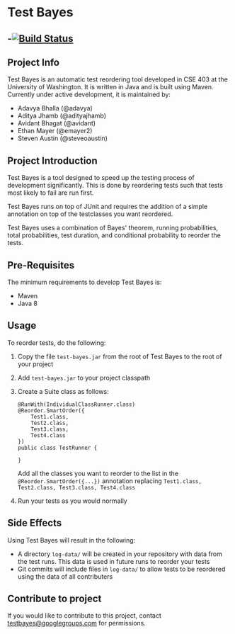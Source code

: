 # Test Bayes

-[![Build Status](https://travis-ci.org/Test-Bayes/test-bayes.svg?branch=master)](https://travis-ci.org/Test-Bayes/test-bayes/)
-
## Project Info 
Test Bayes is an automatic test reordering tool developed in CSE 403 at the University of Washington. It is written in Java and is built using Maven. Currently under active development, it is maintained by:
 - Adavya Bhalla (@adavya)
 - Aditya Jhamb (@adityajhamb)
 - Avidant Bhagat (@avidant)
 - Ethan Mayer (@emayer2)
 - Steven Austin (@steveoaustin)

## Project Introduction
Test Bayes is a tool designed to speed up the testing process of development significantly. This is done by reordering tests such that tests most likely to fail are run first.

Test Bayes runs on top of JUnit and requires the addition of a simple annotation on top of the testclasses you want reordered.

Test Bayes uses a combination of Bayes' theorem, running probabilities, total probabilities, test duration, and conditional probability to reorder the tests.

## Pre-Requisites
The minimum requirements to develop Test Bayes is:
 - Maven
 - Java 8

## Usage
To reorder tests, do the following:

1. Copy the file `test-bayes.jar` from the root of Test Bayes to the root of your project

2. Add `test-bayes.jar` to your project classpath

3. Create a Suite class as follows:

    ```
    @RunWith(IndividualClassRunner.class)
    @Reorder.SmartOrder({
        Test1.class,
        Test2.class,
        Test3.class,
        Test4.class
    })
    public class TestRunner {
    
    }
    ```
    Add all the classes you want to reorder to the list in the `@Reorder.SmartOrder({...})` annotation replacing `Test1.class, Test2.class, Test3.class, Test4.class`

4. Run your tests as you would normally

## Side Effects
Using Test Bayes will result in the following:
 - A directory `log-data/` will be created in your repository with data from the test runs. This data is used in future runs to reorder your tests
 - Git commits will include files in `log-data/` to allow tests to be reordered using the data of all contributers

## Contribute to project
 If you would like to contribute to this project, contact testbayes@googlegroups.com for permissions.
 
 
